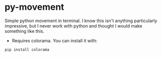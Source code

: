 # py-movement
 Simple python movement in terminal. I know this isn't anything particularly impressive, but I never work with python and thought I would make something like this.

 - Requires colorama. You can install it with:
```
pip install colorama
```
